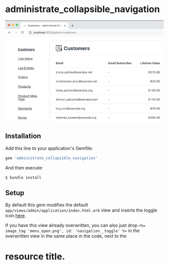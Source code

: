 # administrate_collapsible_navigation

![Demo](https://raw.githubusercontent.com/SourceLabsLLC/administrate_collapsible_navigation/master/administrate_collapsible_navigation.gif?token=AAhD4b_NduX_CVAc2ZMfaEHAlDdMQRBxks5cn8cBwA%3D%3D)

## Installation

Add this line to your application's Gemfile:

```ruby
gem 'administrate_collapsible_navigation'
```

And then execute:

    $ bundle install
    
## Setup

By default this gem modifies the default `app/views/admin/application/index.html.erb` view and inserts the toggle icon [here](https://github.com/SourceLabsLLC/administrate_collapsible_navigation/blob/master/app/views/admin/application/index.html.erb#L27).

If you have this view already overwritten, you can also just drop `<%= image_tag 'menu_open.png', id: 'navigation__toggle' %>` in the overwritten view in the same place in the code, next to the <h1> resource title.

